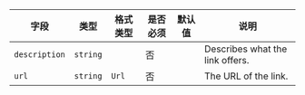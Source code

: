 | 字段 | 类型 | 格式类型 | 是否必须 | 默认值 | 说明 |
|---|---|---|---|---|---|
| `description` | `string` |  | 否 |  | Describes what the link offers. |
| `url` | `string` | `Url` | 否 |  | The URL of the link. |
